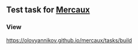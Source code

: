 ## Test task for [Mercaux](https://mercaux.com/)

### View
https://olovyannikov.github.io/mercaux/tasks/build